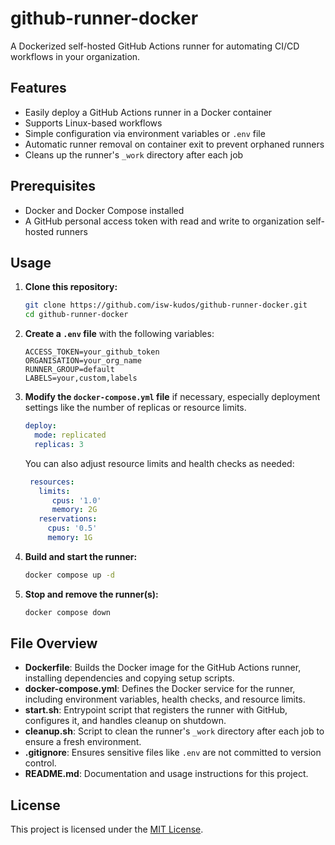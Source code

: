 # github-runner-docker

A Dockerized self-hosted GitHub Actions runner for automating CI/CD workflows in your organization.

## Features

- Easily deploy a GitHub Actions runner in a Docker container
- Supports Linux-based workflows
- Simple configuration via environment variables or `.env` file
- Automatic runner removal on container exit to prevent orphaned runners
- Cleans up the runner's `_work` directory after each job

## Prerequisites

- Docker and Docker Compose installed
- A GitHub personal access token with read and write to organization self-hosted runners

## Usage

1. **Clone this repository:**

   ```sh
   git clone https://github.com/isw-kudos/github-runner-docker.git
   cd github-runner-docker
   ```

2. **Create a `.env` file** with the following variables:

   ```
   ACCESS_TOKEN=your_github_token
   ORGANISATION=your_org_name
   RUNNER_GROUP=default
   LABELS=your,custom,labels
   ```

3. **Modify the `docker-compose.yml` file** if necessary, especially deployment settings like the number of replicas or resource limits.

   ```yaml
   deploy:
     mode: replicated
     replicas: 3
   ```

   You can also adjust resource limits and health checks as needed:
   ```yaml
    resources:
      limits:
         cpus: '1.0'
         memory: 2G
      reservations:
        cpus: '0.5'
        memory: 1G
   ```

4. **Build and start the runner:**

   ```sh
   docker compose up -d
   ```

5. **Stop and remove the runner(s):**

   ```sh
   docker compose down
   ```

## File Overview

- **Dockerfile**: Builds the Docker image for the GitHub Actions runner, installing dependencies and copying setup scripts.
- **docker-compose.yml**: Defines the Docker service for the runner, including environment variables, health checks, and resource limits.
- **start.sh**: Entrypoint script that registers the runner with GitHub, configures it, and handles cleanup on shutdown.
- **cleanup.sh**: Script to clean the runner's `_work` directory after each job to ensure a fresh environment.
- **.gitignore**: Ensures sensitive files like `.env` are not committed to version control.
- **README.md**: Documentation and usage instructions for this project.

## License

This project is licensed under the [MIT License](./LICENSE).
